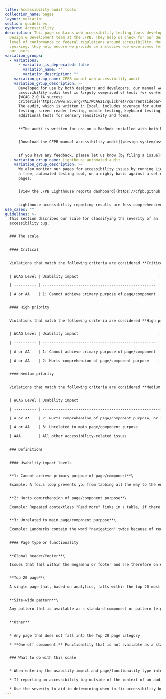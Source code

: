 ```yaml
---
title: Accessibility audit tools
collection_name: pages
layout: variation
section: guidelines
eyebrow: Accessibility
description: This page contains web accessibility testing tools developed by the
  Design & Development team at the CFPB. They help us check for our desired
  level of conformance to federal regulations around accessibility. More plainly
  speaking, they help ensure we provide an inclusive web experience for all of
  our users.
variation_groups:
  - variations:
      - variation_is_deprecated: false
        variation_name: ""
        variation_description: ""
    variation_group_name: CFPB manual web accessibility audit
    variation_group_description: >-
      Developed for use by both designers and developers, our manual web
      accessibility audit tool is largely comprised of tests for conformance to
      [WCAG 2.0 AA success
      criteria](https://www.w3.org/WAI/WCAG21/quickref/?currentsidebar=%23col_customize&versions=2.0&levels=aaa).
      The audit, which is written in Excel, includes coverage for automated
      testing, screen reader testing, mobile testing, keyboard testing, plus
      additional tests for sensory sensitivity and forms. 


      **The audit is written for use on a MacBook installed with both Microsoft Excel and the Chrome browser, as well as an iPhone.** 


      [Download the CFPB manual accessibility audit](/design-system/assets/CFPB.manual.accessibility.audit.open.source.v1.0_09.30.21.xlsx)  


      If you have any feedback, please let us know [by filing a issue](https://github.com/cfpb/design-system/issues).
  - variation_group_name: Lighthouse automated audit
    variation_group_description: >-
      We also monitor our pages for accessibility issues by running Lighthouse,
      a free, automated testing tool, on a nighty basis against a set of our web
      pages.


      [View the CFPB Lighthouse reports dashboard](https://cfpb.github.io/cfgov-lighthouse/)


      Lighthouse accessibility reporting results are less comprehensive than those from our manual web accessibility audit, but are still valuable as a measurement of the health of the website, and to pinpoint specific issues to fix.
use_cases: ""
guidelines: >-
  This section describes our scale for classifying the severity of an
  accessibility bug.


  ### The scale


  #### Critical


  Violations that match the following criteria are considered **Critical**:


  | WCAG Level | Usability impact                                    | Page type or functionality                                      |

  | ---------- | --------------------------------------------------- | --------------------------------------------------------------- |

  | A or AA    | 1: Cannot achieve primary purpose of page/component | Global header/footer, Top 20 single page, CMS site-wide pattern |


  #### High priority


  Violations that match the following criteria are considered **High priority**:


  | WCAG Level | Usability impact                                    | Page type or functionality                                      |

  | ---------- | --------------------------------------------------- | --------------------------------------------------------------- |

  | A or AA    | 1: Cannot achieve primary purpose of page/component | Pages that aren't in the top 20, or a one-off component         |

  | A or AA    | 2: Hurts comprehension of page/component purpose    | Global header/footer, Top 20 single page, CMS site-wide pattern |


  #### Medium priority


  Violations that match the following criteria are considered **Medium priority**:


  | WCAG Level | Usability impact                                                                                 | Page type or functionality                               |

  | ---------- | ------------------------------------------------------------------------------------------------ | -------------------------------------------------------- |

  | A or AA    | 2: Hurts comprehension of page/component purpose, or 3: Unrelated to main page/component purpose | Pages that aren't in the top 20, or a one-off component  |

  | A or AA    | 3: Unrelated to main page/component purpose                                                      | Global header/footer, top 20 page, CMS site-wide pattern |

  | AAA        | All other accessibility-related issues                                                           |                                                          |


  ### Definitions


  #### Usability impact levels


  **1: Cannot achieve primary purpose of page/component**\

  Example: A focus loop prevents you from tabbing all the way to the end of a form and submitting it.


  **2: Hurts comprehension of page/component purpose**\

  Example: Repeated contextless "Read more" links in a table, if there is a relatively simple workaround for the user (e.g., user could cycle through all of the table cells to understand the context of links, rather than navigate through links only)


  **3: Unrelated to main page/component purpose**\

  Example: Landmarks contain the word "navigation" twice because of redundant labeling 


  #### Page type or functionality


  **Global header/footer**\

  Issues that fall within the megamenu or footer and are therefore on every page


  **Top 20 page**\

  A single page that, based on analytics, falls within the top 20 most visited pages of your site 


  **Site-wide pattern**\

  Any pattern that is available as a standard component or pattern (e.g. expandables, video player)


  **Other**


  * Any page that does not fall into the Top 20 page category

  * **One-off component:** Functionality that is not available as a standard component or pattern, or custom code


  ### What to do with this scale


  * When entering the usability impact and page/functionality type into the manual accessibility audit, the severity rating will be calculated automatically for you.

  * If reporting an accessibility bug outside of the context of an audit, you can manually determine what the severity should be from the explanation above.

  * Use the severity to aid in determining when to fix accessibility bugs.
---
```

